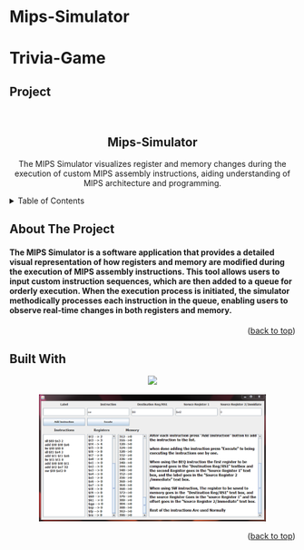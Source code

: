 # Mips-Simulator

# Trivia-Game
## Project


<br />

<div align="center">
  <h2 align="center">Mips-Simulator</h2>

  <p align="center">
    The MIPS Simulator visualizes register and memory changes during the execution of custom MIPS assembly instructions, aiding understanding of MIPS architecture and programming.
  </p>
</div>

<details>
  <summary>Table of Contents</summary>
  <ol>
    <li>
      <a href="#about-the-project">About The Project</a>
      <ul>
        <li><a href="#built-with">Built With</a></li>
    </li>
    <li><a href="#license">License</a></li>
  </ol>
</details>
        
## About The Project



<h4>
  <p>
  The MIPS Simulator is a software application that provides a detailed visual representation of how registers and memory are modified during the execution of MIPS assembly instructions. This tool allows users to input custom instruction sequences, which are then added to a queue for orderly execution. When the execution process is initiated, the simulator methodically processes each instruction in the queue, enabling users to observe real-time changes in both registers and memory.
  </p>
</h4>


<p align="right">(<a href="#Project">back to top</a>)</p>


## Built With

<p align="center">
  <a href="https://skillicons.dev">
    <img src="https://skillicons.dev/icons?i=java" />
  </a>
</p>



<p align="center">
  
<img src="https://github.com/404dn/Mips-Simulator/blob/master/pictuers/MipsSimPic.png" alt="drawing" width="400"/>
</p>




<p align="right">(<a href="#Project">back to top</a>)</p>






